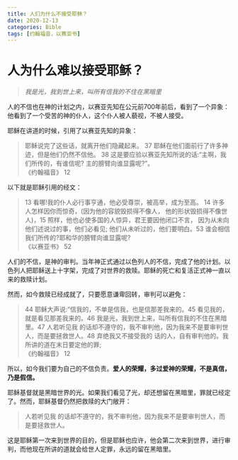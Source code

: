 ```yaml
---
title: 人们为什么不接受耶稣？
date: 2020-12-13
categories: Bible
tags: [约翰福音，以赛亚书]
---
```


# 人为什么难以接受耶稣？

> *我是光，我到世上来，叫所有信我的不住在黑暗里*

人的不信也在神的计划之内，以赛亚先知在公元前700年前后，看到了一个异象：他看到了一个受苦的神的仆人，这个仆人被人藐视，不被人接受。

耶稣在讲道的时候，引用了以赛亚先知的异象：

> 耶稣说完了这些话，就离开他们隐藏起来。 37 耶稣在他们面前行了许多神迹，但是他们仍然不信他。 38 这是要应验以赛亚先知所说的话:“主啊，我们所传的，有谁信呢? 主的膀臂向谁显露呢?”。  
> 《约翰福音》 12

以下就是耶稣引用的经文：

> 13 看哪!我的仆人必行事亨通，他必受尊崇，被高举，成为至高。 14 许多人怎样因你而惊奇，(因为他的容貌毁损得不像人， 他的形状毁损得不像世人)，15 照样，他也必使多国的人惊异，君王要因他闭口不言， 因为从未向他们述说过的事，他们必看见; 他们从未听过的，他们要明白。53 谁会相信我们所传的?耶和华的膀臂向谁显露呢?  
> 《以赛亚书》 52

人们的不信，是神的审判。当年神正式通过以色列人的不信，完成了他的计划。以色列人把耶稣送上十字架，完成了对世界的救赎。耶稣的死亡和复活正式神一直以来的救赎计划。

然而，如今救赎已经成就了，只要愿意谦卑回转，审判可以避免：

> 44 耶稣大声说:“信我的，不单是信我，也是信那差我来的。45 看见我的，就是看见那差我来的。46 我是光，我到世上来，叫所有信我的不住在黑暗里。47 人若听见我 的话却不遵守的，我不审判他，因为我来不是要审判世人，而是要拯救世人。48 弃绝我又不接受我的 话的人，自有审判他的。我所讲的道在末日要定他的罪;  
> 《约翰福音》 12

所以，如今我们要为自己的不信负责。**爱人的荣耀，多过爱神的荣耀，不是真信，乃是假信。**

耶稣基督就是黑暗世界的光。如果我们看见了光，却还想留在黑暗里，罪就已经定了。然而，耶稣基督仍然把救赎的大门敞开：

> 人若听见我 的话却不遵守的，我不审判他，因为我来不是要审判世人，而是要拯救世人。

这是耶稣第一次来到世界的目的，但是耶稣也应许，他会第二次来到世界，进行审判，而他现在所讲的道就会给世人定罪，永远的留在黑暗里。
